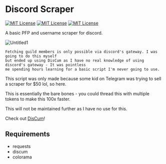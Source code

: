 # Discord Scraper

[![MIT License](https://img.shields.io/github/last-commit/akimbo7/DiscordScrape?color=%23136F63&style=flat-square)](https://github.com/akimbo7/DiscordScrape)
[![MIT License](https://img.shields.io/github/repo-size/akimbo7/DiscordScrape?color=%23E0CA3C&style=flat-square)](https://github.com/akimbo7/DiscordScrape)
[![MIT License](https://img.shields.io/github/v/release/akimbo7/DiscordScrape?color=%23F34213&style=flat-square)](https://github.com/akimbo7/DiscordScrape/releases)

A basic PFP and username scraper for discord.

![Untitled1](https://user-images.githubusercontent.com/100610867/156948722-3c7aecf0-9757-4b92-8354-d3b405ec862d.gif)

```
Fetching guild members is only possible via discord's gateway. I was going to do this myself 
but ended up using DisCum as I have no real knowledge of using discord's gateway - It was pointless
me spending hours learning for a basic script I'm never going to use.
```

This script was only made because some kid on Telegram was trying to sell a scraper for $50 lol, so here.

This is essentially the bare bones - you could thread this with multiple tokens to make this 100x faster.

This will not be maintained further as I have no use for this.

Check out [DisCum](https://github.com/Merubokkusu/Discord-S.C.U.M/)!

## Requirements
- requests
- discum
- colorama

